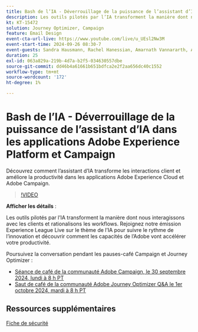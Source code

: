 ```yaml
---
title: Bash de l’IA - Déverrouillage de la puissance de l’assistant d’IA dans les applications Adobe Experience Platform et Campaign
description: Les outils pilotés par l’IA transforment la manière dont nous interagissons avec les clients et rationalisons les workflows. Rejoignez notre webinaire Experience League Live sur le thème de l’IA pour suivre le rythme de l’innovation et découvrir comment les capacités de l’Adobe vont accélérer votre productivité. 
kt: KT-15472
solution: Journey Optimizer, Campaign
feature: Email Design
event-cta-url-live: https://www.youtube.com/live/u_UEsl2Nw3M
event-start-time: 2024-09-26 08:30-7
event-guests: Sandra Hausmann, Rachel Hanessian, Amarnath Vannararth, Arthur Lacroix
duration: 25
exl-id: 063a829a-219b-4d7a-b2f5-034630557dbe
source-git-commit: dd46b4a61661b651bdfca2e2f2aa656dc40c1552
workflow-type: tm+mt
source-wordcount: '172'
ht-degree: 1%

---
```


# Bash de l’IA - Déverrouillage de la puissance de l’assistant d’IA dans les applications Adobe Experience Platform et Campaign

Découvrez comment l’assistant d’IA transforme les interactions client et améliore la productivité dans les applications Adobe Experience Cloud et Adobe Campaign. 

>[!VIDEO](https://video.tv.adobe.com/v/3434781/?learn=on)

**Afficher les détails** :

Les outils pilotés par l’IA transforment la manière dont nous interagissons avec les clients et rationalisons les workflows. Rejoignez notre émission Experience League Live sur le thème de l’IA pour suivre le rythme de l’innovation et découvrir comment les capacités de l’Adobe vont accélérer votre productivité.

Poursuivez la conversation pendant les pauses-café Campaign et Journey Optimizer :

* [ Séance de café de la communauté Adobe Campaign, le 30 septembre 2024, lundi à 8 h PT](https://nam04.safelinks.protection.outlook.com/?url=https%3A%2F%2Fexperienceleaguecommunities.adobe.com%2Ft5%2Fcampaign-classic-events%2Fcommunity-q-amp-a-coffee-break-september-30th-with-adobe%2Fev-p%2F703121&amp;data=05%7C02%7Chausmann%40adobe.com%7C7189a987b4f74e95126b08dcd70c74ee%7Cfa7b1b5a7b34438794aed2c178decee1%7C0%7C0%7C638621695970863600%7CUnknown%7CTWFpbGZsb3d8eyJWIjoiMC4wLjAwMDAiLCJQIjoiV2luMzIiLCJBTiI6Ik1haWwiLCJXVCI6Mn0%3D%7C0%7C%7C%7C&amp;sdata=2HQwN%2BqCPtffUggjzyJWxZutYbYbOTQU4buQKHSux70%3D&amp;reserved=0)
* [Saut de café de la communauté Adobe Journey Optimizer Q&amp;A le 1er octobre 2024, mardi à 8 h PT](https://nam04.safelinks.protection.outlook.com/?url=https%3A%2F%2Fexperienceleaguecommunities.adobe.com%2Ft5%2Fjourney-optimizer-events%2Fcommunity-q-amp-a-coffee-break-october-1st-with-adobe-journey%2Fev-p%2F703114&amp;data=05%7C02%7Chausmann%40adobe.com%7C9eaaed2924ce4bcfc40508dcd70cd9f9%7Cfa7b1b5a7b34438794aed2c178decee1%7C0%7C0%7C638621697420749077%7CUnknown%7CTWFpbGZsb3d8eyJWIjoiMC4wLjAwMDAiLCJQIjoiV2luMzIiLCJBTiI6Ik1haWwiLCJXVCI6Mn0%3D%7C0%7C%7C%7C&amp;sdata=B5NeQ57TAnjf7MiSYQ%2B%2Bj0aP2dsidIsz5aAVjY9o9A0%3D&amp;reserved=0)

## Ressources supplémentaires

[Fiche de sécurité](https://www.adobe.com/content/dam/cc/en/trust-center/ungated/whitepapers/experience-cloud/adobe-ai-assistant-in-aep-security-fact-sheet.pdf)
